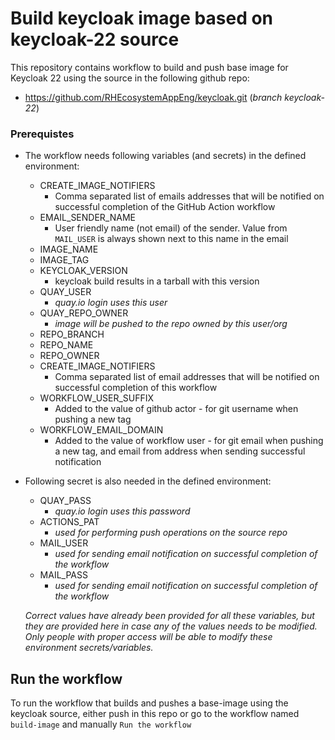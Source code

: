 # Build keycloak image based on keycloak-22 source

This repository contains workflow to build and push base image for
Keycloak 22 using the source in the following github repo:
* https://github.com/RHEcosystemAppEng/keycloak.git (_branch keycloak-22_)

### Prerequistes

* The workflow needs following variables (and secrets) in the defined environment:
  * CREATE_IMAGE_NOTIFIERS
    * Comma separated list of emails addresses that will be notified on successful completion of the GitHub Action workflow
  * EMAIL_SENDER_NAME
    * User friendly name (not email) of the sender. Value from `MAIL_USER` is always shown next to this name in the email
  * IMAGE_NAME
  * IMAGE_TAG
  * KEYCLOAK_VERSION
    * keycloak build results in a tarball with this version
  * QUAY_USER
    * _quay.io login uses this user_
  * QUAY_REPO_OWNER
    * _image will be pushed to the repo owned by this user/org_
  * REPO_BRANCH
  * REPO_NAME
  * REPO_OWNER
  * CREATE_IMAGE_NOTIFIERS
    * Comma separated list of email addresses that will be notified on successful completion of this workflow
  * WORKFLOW_USER_SUFFIX
    * Added to the value of github actor - for git username when pushing a new tag
  * WORKFLOW_EMAIL_DOMAIN
    * Added to the value of workflow user - for git email when pushing a new tag, and email from address when sending successful notification
* Following secret is also needed in the defined environment:
  * QUAY_PASS
    * _quay.io login uses this password_
  * ACTIONS_PAT
    * _used for performing push operations on the source repo_
  * MAIL_USER
    * _used for sending email notification on successful completion of the workflow_
  * MAIL_PASS
    * _used for sending email notification on successful completion of the workflow_
  

  _Correct values have already been provided for all these variables, but they are provided
  here in case any of the values needs to be modified. Only people with proper access will
  be able to modify these environment secrets/variables._


## Run the workflow
To run the workflow that builds and pushes a base-image using the keycloak source, either
push in this repo or go to the workflow named `build-image` and manually `Run the workflow`
